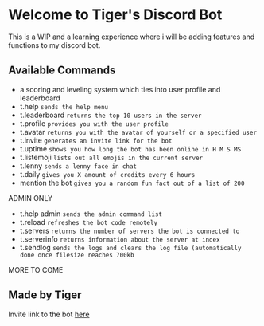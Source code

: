 Welcome to Tiger's Discord Bot
===============================

This is a WIP and a learning experience where i will be adding features and functions to my discord bot.

Available Commands
-------------------

- a scoring and leveling system which ties into user profile and leaderboard
- t.help `sends the help menu`
- t.leaderboard `returns the top 10 users in the server`
- t.profile `provides you with the user profile`
- t.avatar `returns you with the avatar of yourself or a specified user`
- t.invite `generates an invite link for the bot`
- t.uptime `shows you how long the bot has been online in H M S MS`
- t.listemoji `lists out all emojis in the current server`
- t.lenny `sends a lenny face in chat`
- t.daily `gives you X amount of credits every 6 hours`
- mention the bot `gives you a random fun fact out of a list of 200`

ADMIN ONLY
- t.help admin `sends the admin command list`
- t.reload `refreshes the bot code remotely`
- t.servers `returns the number of servers the bot is connected to`
- t.serverinfo `returns information about the server at index`
- t.sendlog `sends the logs and clears the log file (automatically done once filesize reaches 700kb`

MORE TO COME


Made by Tiger
-------------------

Invite link to the bot [here](https://discordapp.com/oauth2/authorize?client_id=463644074528997376&scope=bot&permissions=8)